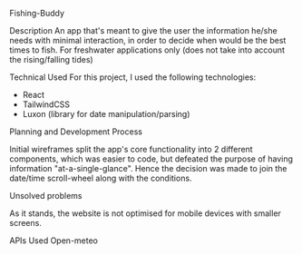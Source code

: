 Fishing-Buddy

Description
An app that's meant to give the user the information he/she needs with minimal interaction, in order to decide when would be the best times to fish. For freshwater applications only (does not take into account the rising/falling tides)

Technical Used
For this project, I used the following technologies:

- React
- TailwindCSS
- Luxon (library for date manipulation/parsing)

Planning and Development Process

Initial wireframes split the app's core functionality into 2 different components, which was easier to code, but defeated the purpose of having information "at-a-single-glance". Hence the decision was made to join the date/time scroll-wheel along with the conditions.

Unsolved problems

As it stands, the website is not optimised for mobile devices with smaller screens.

APIs Used
Open-meteo
